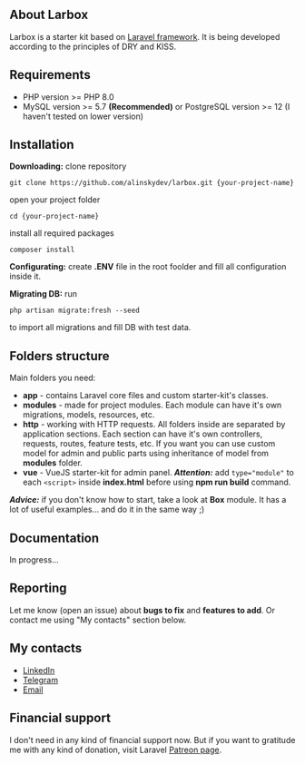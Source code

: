 ## About Larbox

Larbox is a starter kit based on [Laravel framework](https://laravel.com). It is being developed according to the principles of DRY and KISS. 

## Requirements
- PHP version >= PHP 8.0
- MySQL version >= 5.7 **(Recommended)** or PostgreSQL version >= 12 (I haven't tested on lower version)

## Installation

**Downloading:** clone repository
```
git clone https://github.com/alinskydev/larbox.git {your-project-name}
```
open your project folder
```
cd {your-project-name}
```
install all required packages
```
composer install
```

**Configurating:** create **.ENV** file in the root foolder and fill all configuration inside it.

**Migrating DB:** run
```
php artisan migrate:fresh --seed
```
to import all migrations and fill DB with test data.

## Folders structure

Main folders you need:
- **app** - contains Laravel core files and custom starter-kit's classes.
- **modules** - made for project modules. Each module can have it's own migrations, models, resources, etc.
- **http** - working with HTTP requests. All folders inside are separated by application sections. Each section can have it's own controllers, requests, routes, feature tests, etc. If you want you can use custom model for admin and public parts using inheritance of model from **modules** folder.
- **vue** - VueJS starter-kit for admin panel. ***Attention:*** add ```type="module"``` to each ```<script>``` inside **index.html** before using **npm run build** command.

***Advice:*** if you don't know how to start, take a look at **Box** module. It has a lot of useful examples... and do it in the same way ;)

## Documentation
In progress...

## Reporting

Let me know (open an issue) about **bugs to fix** and **features to add**. Or contact me using "My contacts" section below.

## My contacts

- [LinkedIn](https://www.linkedin.com/in/dmitry-alinsky)
- [Telegram](https://t.me/alinsky)
- [Email](mailto:alinsky.dmitry@gmail.com)

## Financial support

I don't need in any kind of financial support now. But if you want to gratitude me with any kind of donation, visit Laravel [Patreon page](https://patreon.com/taylorotwell).